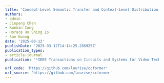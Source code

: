 ```yaml
---
title: 'Concept-Level Semantic Transfer and Context-Level Distribution Modeling for Few-Shot Segmentation'
authors:
- admin
- Jinpeng Chen
- Runmin Cong
- Horace Ho Shing Ip
- Sam Kwong
date: '2025-03-12'
publishDate: '2025-03-12T14:14:25.286925Z'
publication_types:
- article-journal
publication: '*IEEE Transactions on Circuits and Systems for Video Technology*'

url_code: 'https://github.com/lourise/ccformer'
url_source: 'https://github.com/lourise/ccformer'
---
```

